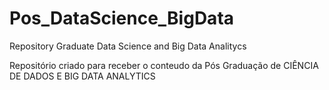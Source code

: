 # Pos_DataScience_BigData
 Repository Graduate Data Science and Big Data Analitycs

Repositório criado para receber o conteudo da Pós Graduação de 
CIÊNCIA DE DADOS E BIG DATA ANALYTICS